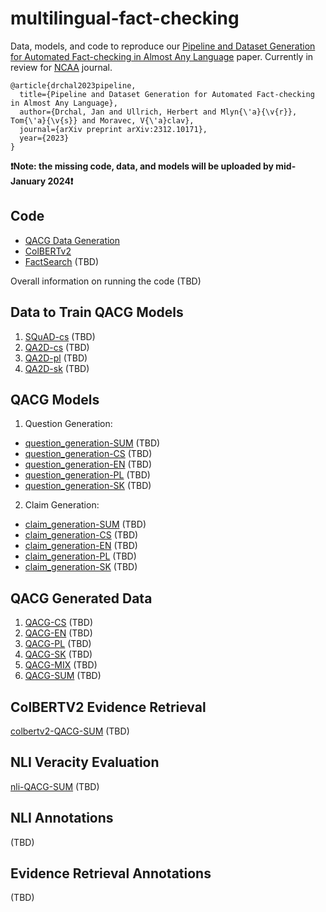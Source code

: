 # multilingual-fact-checking
Data, models, and code to reproduce our [Pipeline and Dataset Generation for Automated Fact-checking in Almost Any Language](https://arxiv.org/abs/2312.10171) paper.
Currently in review for [NCAA](https://link.springer.com/journal/521) journal.

```
@article{drchal2023pipeline,
  title={Pipeline and Dataset Generation for Automated Fact-checking in Almost Any Language},
  author={Drchal, Jan and Ullrich, Herbert and Mlyn{\'a}{\v{r}}, Tom{\'a}{\v{s}} and Moravec, V{\'a}clav},
  journal={arXiv preprint arXiv:2312.10171},
  year={2023}
}
```

**❗Note: the missing code, data, and models will be uploaded by mid-January 2024❗**

## Code
* [QACG Data Generation](https://github.com/aic-factcheck/Zero-shot-Fact-Verification)
* [ColBERTv2](https://github.com/aic-factcheck/ColBERTv2)
* [FactSearch](https://github.com/aic-factcheck/Zero-shot-Fact-Verification) (TBD)

Overall information on running the code (TBD)

## Data to Train QACG Models
1. [SQuAD-cs](https://huggingface.co/ctu-aic) (TBD)
2. [QA2D-cs](https://huggingface.co/ctu-aic) (TBD)
3. [QA2D-pl](https://huggingface.co/ctu-aic) (TBD)
4. [QA2D-sk](https://huggingface.co/ctu-aic) (TBD)

## QACG Models
1. Question Generation:
* [question_generation-SUM](https://huggingface.co/ctu-aic) (TBD)
* [question_generation-CS](https://huggingface.co/ctu-aic) (TBD)
* [question_generation-EN](https://huggingface.co/ctu-aic) (TBD)
* [question_generation-PL](https://huggingface.co/ctu-aic) (TBD)
* [question_generation-SK](https://huggingface.co/ctu-aic) (TBD)
2. Claim Generation:
* [claim_generation-SUM](https://huggingface.co/ctu-aic) (TBD)
* [claim_generation-CS](https://huggingface.co/ctu-aic) (TBD)
* [claim_generation-EN](https://huggingface.co/ctu-aic) (TBD)
* [claim_generation-PL](https://huggingface.co/ctu-aic) (TBD)
* [claim_generation-SK](https://huggingface.co/ctu-aic) (TBD)

## QACG Generated Data
1. [QACG-CS](https://huggingface.co/ctu-aic) (TBD)
2. [QACG-EN](https://huggingface.co/ctu-aic) (TBD)
3. [QACG-PL](https://huggingface.co/ctu-aic) (TBD)
4. [QACG-SK](https://huggingface.co/ctu-aic) (TBD)
5. [QACG-MIX](https://huggingface.co/ctu-aic) (TBD)
6. [QACG-SUM](https://huggingface.co/ctu-aic) (TBD)

## ColBERTV2 Evidence Retrieval
[colbertv2-QACG-SUM](https://huggingface.co/ctu-aic) (TBD)

## NLI Veracity Evaluation
[nli-QACG-SUM](https://huggingface.co/ctu-aic) (TBD)

## NLI Annotations
(TBD)
## Evidence Retrieval Annotations
(TBD)
